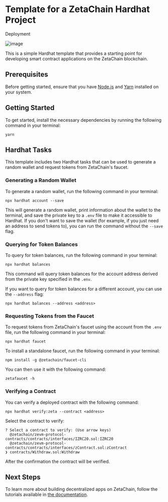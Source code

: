 # Template for a ZetaChain Hardhat Project

Deployment

![image](https://github.com/legendarykamal/OmniGovern/assets/95926324/b522b8db-26da-4c5d-a2c4-3a3b63a2d775)

This is a simple Hardhat template that provides a starting point for developing
smart contract applications on the ZetaChain blockchain.

## Prerequisites

Before getting started, ensure that you have
[Node.js](https://nodejs.org/en/download) and [Yarn](https://yarnpkg.com/)
installed on your system.

## Getting Started

To get started, install the necessary dependencies by running the following
command in your terminal:

```
yarn
```

## Hardhat Tasks

This template includes two Hardhat tasks that can be used to generate a random
wallet and request tokens from ZetaChain's faucet.

### Generating a Random Wallet

To generate a random wallet, run the following command in your terminal:

```
npx hardhat account --save
```

This will generate a random wallet, print information about the wallet to the
terminal, and save the private key to a `.env` file to make it accessible to
Hardhat. If you don't want to save the wallet (for example, if you just need an
address to send tokens to), you can run the command without the `--save` flag.

### Querying for Token Balances

To query for token balances, run the following command in your terminal:

```
npx hardhat balances
```

This command will query token balances for the account address derived from the
private key specified in the `.env`.

If you want to query for token balances for a different account, you can use the
`--address` flag:

```
npx hardhat balances --address <address>
```

### Requesting Tokens from the Faucet

To request tokens from ZetaChain's faucet using the account from the `.env`
file, run the following command in your terminal:

```
npx hardhat faucet
```

To install a standalone faucet, run the following command in your terminal:

```
npm install -g @zetachain/faucet-cli
```

You can then use it with the following command:

```
zetafaucet -h
```

### Verifying a Contract

You can verify a deployed contract with the following command:

```
npx hardhat verify:zeta --contract <address>
```

Select the contract to verify:

```
? Select a contract to verify: (Use arrow keys)
  @zetachain/zevm-protocol-contracts/contracts/interfaces/IZRC20.sol:IZRC20
  @zetachain/zevm-protocol-contracts/contracts/interfaces/zContract.sol:zContract
❯ contracts/Withdraw.sol:Withdraw
```

After the confirmation the contract will be verified.

## Next Steps

To learn more about building decentralized apps on ZetaChain, follow the
tutorials available in
[the documentation](https://www.zetachain.com/docs/developers/overview/).
